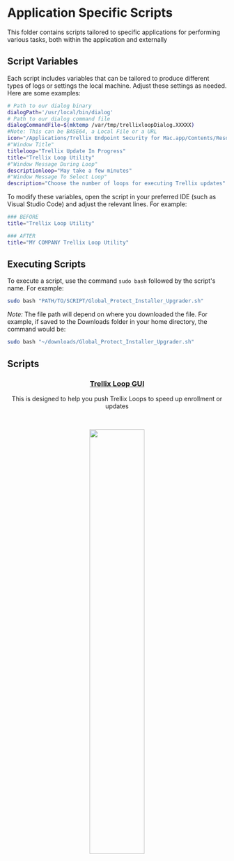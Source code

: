 # Application Specific Scripts

This folder contains scripts tailored to specific applications for performing various tasks, both within the application and externally

## Script Variables

Each script includes variables that can be tailored to produce different types of logs or settings the local machine. Adjust these settings as needed. Here are some examples:

```bash
# Path to our dialog binary
dialogPath='/usr/local/bin/dialog'
# Path to our dialog command file
dialogCommandFile=$(mktemp /var/tmp/trellixloopDialog.XXXXX)
#Note: This can be BASE64, a Local File or a URL
icon="/Applications/Trellix Endpoint Security for Mac.app/Contents/Resources/McAfee_Locked.png"
#"Window Title"
titleloop="Trellix Update In Progress"
title="Trellix Loop Utility"
#"Window Message During Loop"
descriptionloop="May take a few minutes"
#"Window Message To Select Loop"
description="Choose the number of loops for executing Trellix updates"
```

To modify these variables, open the script in your preferred IDE (such as Visual Studio Code) and adjust the relevant lines. For example:

```bash
### BEFORE
title="Trellix Loop Utility"

### AFTER
title="MY COMPANY Trellix Loop Utility"
```

## Executing Scripts

To execute a script, use the command `sudo bash` followed by the script's name. For example:

```bash
sudo bash "PATH/TO/SCRIPT/Global_Protect_Installer_Upgrader.sh"
```

*Note:* The file path will depend on where you downloaded the file. For example, if saved to the Downloads folder in your home directory, the command would be:

```bash
sudo bash "~/downloads/Global_Protect_Installer_Upgrader.sh"
```
## Scripts


### <p align="center"> [Trellix Loop GUI](https://github.com/cocopuff2u/Jamf-Scripts/blob/e3f51ef10df8da28c5c6cff739c812c27cac15c8/Other_Scripts/Trellix_Loop_Updates_GUI.sh)  </p> 
<p align="center"> This is designed to help you push Trellix Loops to speed up enrollment or updates</p>
<br />
<p align="center">
<img src="https://github.com/cocopuff2u/Jamf-Scripts/blob/e3f51ef10df8da28c5c6cff739c812c27cac15c8/Other_Scripts/images/Trellix_Loop_Image.png" width=50% height=50%>
</p>
